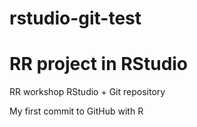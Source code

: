 # rstudio-git-test

# RR project in RStudio
RR workshop RStudio + Git repository

My first commit to GitHub with R

